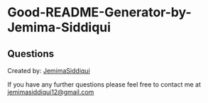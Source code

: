 # Good-README-Generator-by-Jemima-Siddiqui
## Questions
Created by: [JemimaSiddiqui](https://github.com/JemimaSiddiqui)

If you have any further questions please feel free to contact me at [jemimasiddiqui12@gmail.com](jemimasiddiqui12@gmail.com)